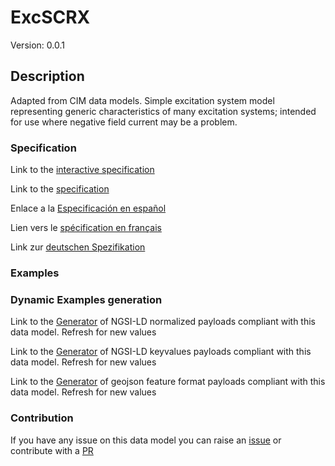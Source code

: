 # ExcSCRX
Version: 0.0.1

## Description 

Adapted from CIM data models. Simple excitation system model representing generic characteristics of many excitation systems; intended for use where negative field current may be a problem.
### Specification

Link to the [interactive specification](https://swagger.lab.fiware.org/?url=https://github.com/smart-data-models/dataModel.EnergyCIM/blob/master/ExcSCRX/swagger.yaml)

Link to the [specification](https://github.com/smart-data-models/dataModel.EnergyCIM/blob/master/ExcSCRX/doc/spec.md)

Enlace a la [Especificación en español](https://github.com/smart-data-models/dataModel.EnergyCIM/blob/master/ExcSCRX/doc/spec_ES.md)

Lien vers le [spécification en français](https://github.com/smart-data-models/dataModel.EnergyCIM/blob/master/ExcSCRX/doc/spec_FR.md)

Link zur [deutschen Spezifikation](https://github.com/smart-data-models/dataModel.EnergyCIM/blob/master/ExcSCRX/doc/spec_DE.md)
### Examples
### Dynamic Examples generation

Link to the [Generator](https://smartdatamodels.org/extra/ngsi-ld_generator.php?schemaUrl=https://raw.githubusercontent.com/smart-data-models/dataModel.EnergyCIM/master/ExcSCRX/schema.json&email=info@smartdatamodels.org) of NGSI-LD normalized payloads compliant with this data model. Refresh for new values

Link to the [Generator](https://smartdatamodels.org/extra/ngsi-ld_generator_keyvalues.php?schemaUrl=https://raw.githubusercontent.com/smart-data-models/dataModel.EnergyCIM/master/ExcSCRX/schema.json&email=info@smartdatamodels.org) of NGSI-LD keyvalues payloads compliant with this data model. Refresh for new values

Link to the [Generator](https://smartdatamodels.org/extra/geojson_features_generator_v1.0.php?schemaUrl=https://raw.githubusercontent.com/smart-data-models/dataModel.EnergyCIM/master/ExcSCRX/schema.json&email=info@smartdatamodels.org) of geojson feature format payloads compliant with this data model. Refresh for new values
### Contribution

 If you have any issue on this data model you can raise an [issue](https://github.com/smart-data-models/dataModel.EnergyCIM/issues)  or contribute with a [PR](https://github.com/smart-data-models/dataModel.EnergyCIM/pulls)